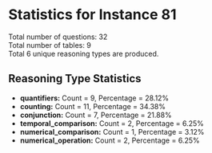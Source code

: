 # Statistics for Instance 81<br/>
Total number of questions: 32<br/>
Total number of tables: 9<br/>
Total 6 unique reasoning types are produced.<br/>
## Reasoning Type Statistics<br/>
- **quantifiers:** Count = 9, Percentage = 28.12%<br/>
- **counting:** Count = 11, Percentage = 34.38%<br/>
- **conjunction:** Count = 7, Percentage = 21.88%<br/>
- **temporal_comparison:** Count = 2, Percentage = 6.25%<br/>
- **numerical_comparison:** Count = 1, Percentage = 3.12%<br/>
- **numerical_operation:** Count = 2, Percentage = 6.25%<br/>
